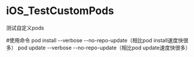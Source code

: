 # iOS_TestCustomPods
测试自定义pods


#使用命令
pod install --verbose --no-repo-update（相比pod install速度快很多）
pod update --verbose --no-repo-update（相比pod update速度快很多）

